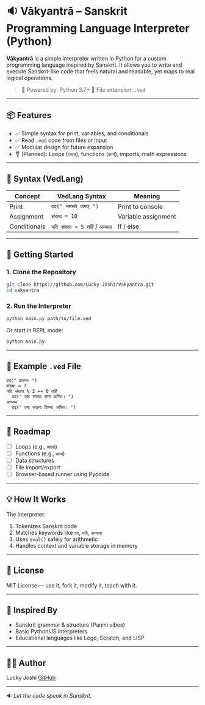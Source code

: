 # 🔉 Vākyantrā – Sanskrit Programming Language Interpreter (Python)

**Vākyantrā** is a simple interpreter written in Python for a custom programming language inspired by Sanskrit. It allows you to write and execute Sanskrit-like code that feels natural and readable, yet maps to real logical operations.

> 🧠 Powered by: Python 3.7+
> 📁 File extension: `.ved`

---

## 📦 Features

* ✅ Simple syntax for print, variables, and conditionals
* ✅ Read `.ved` code from files or input
* ✅ Modular design for future expansion
* ⚧️ (Planned): Loops (`यावत्`), functions (`कार्य️`), imports, math expressions

---

## 🧱 Syntax (VedLang)

| Concept      | VedLang Syntax                    | Meaning             |
| ------------ | --------------------------------- | ------------------- |
| Print        | `वद(" नमस्ते जगत् ")`             | Print to console    |
| Assignment   | `संख्या = 10`                     | Variable assignment |
| Conditionals | `यदि संख्या > 5 तर्हि` / `अन्यथा` | If / else           |

---

## 🚀 Getting Started

### 1. Clone the Repository

```bash
git clone https://github.com/Lucky-Joshi/Vakyantra.git
cd vakyantra
```

### 2. Run the Interpreter

```bash
python main.py path/to/file.ved
```

Or start in REPL mode:

```bash
python main.py
```

---

## 🧪 Example `.ved` File

```ved
वद(" प्रारम्भः ")
संख्या = 7
यदि संख्या % 2 == 0 तर्हि
  वद(" एषा संख्या समा अस्ति। ")
अन्यथा
  वद(" एषा संख्या विषमा अस्ति। ")
```

---

## 🔧 Roadmap

* [ ] Loops (e.g., `यावत्`)
* [ ] Functions (e.g., `कार्य️`)
* [ ] Data structures
* [ ] File import/export
* [ ] Browser-based runner using Pyodide

---

## 💡 How It Works

The interpreter:

1. Tokenizes Sanskrit code
2. Matches keywords like `वद`, `यदि`, `अन्यथा`
3. Uses `eval()` safely for arithmetic
4. Handles context and variable storage in memory

---

## 📜 License

MIT License — use it, fork it, modify it, teach with it.

---

## 🙏 Inspired By

* Sanskrit grammar & structure (Panini vibes)
* Basic Python/JS interpreters
* Educational languages like Logo, Scratch, and LISP

---

## 🧙‍♂️ Author

Lucky Joshi
[GitHub](https://github.com/Lucky-Joshi) 

---

🔉 *Let the code speak in Sanskrit.*
